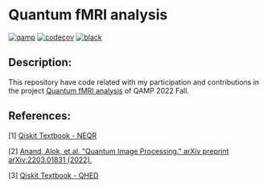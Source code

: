 # Quantum fMRI analysis

[![qamp](https://github.com/jvscursulim/quantum-fmri-analysis/actions/workflows/ci.yaml/badge.svg?branch=master)](https://github.com/jvscursulim/quantum-fmri-analysis/actions/workflows/ci.yaml)
[![codecov](https://codecov.io/gh/jvscursulim/quantum-fmri-analysis/branch/master/graph/badge.svg?token=Y65L2MLO25)](https://codecov.io/gh/jvscursulim/quantum-fmri-analysis)
[![black](https://img.shields.io/badge/code%20style-black-000000.svg)](https://github.com/psf/black)

## Description:

This repository have code related with my participation and contributions in the project [Quantum fMRI analysis](https://github.com/qiskit-advocate/qamp-fall-22/issues/6) of QAMP 2022 Fall.

## References:

[1] [Qiskit Textbook - NEQR](https://qiskit.org/textbook/ch-applications/image-processing-frqi-neqr.html#Novel-Enhanced-Quantum-Representation-(NEQR)-for-Digital-Images)

[2] [Anand, Alok, et al. "Quantum Image Processing." arXiv preprint arXiv:2203.01831 (2022).](https://arxiv.org/pdf/2203.01831.pdf)

[3] [Qiskit Textbook - QHED](https://qiskit.org/textbook/ch-applications/quantum-edge-detection.html)


